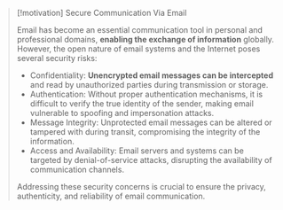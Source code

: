 > [!motivation] Secure Communication Via Email
>
> Email has become an essential communication tool in personal and professional domains, **enabling the exchange of information** globally. However, the open nature of email systems and the Internet poses several security risks:
>
> - Confidentiality: **Unencrypted email messages can be intercepted** and read by unauthorized parties during transmission or storage.
> - Authentication: Without proper authentication mechanisms, it is difficult to verify the true identity of the sender, making email vulnerable to spoofing and impersonation attacks.
> - Message Integrity: Unprotected email messages can be altered or tampered with during transit, compromising the integrity of the information.
> - Access and Availability: Email servers and systems can be targeted by denial-of-service attacks, disrupting the availability of communication channels.
>
> Addressing these security concerns is crucial to ensure the privacy, authenticity, and reliability of email communication.

